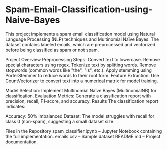 # Spam-Email-Classification-using-Naive-Bayes
This project implements a spam email classification model using Natural Language Processing (NLP) techniques and Multinomial Naïve Bayes. The dataset contains labeled emails, which are preprocessed and vectorized before being classified as spam or not spam.

Project Overview
Preprocessing Steps:
Convert text to lowercase.
Remove special characters using regex.
Tokenize text by splitting words.
Remove stopwords (common words like "the", "is", etc.).
Apply stemming using PorterStemmer to reduce words to their root form.
Feature Extraction:
Use CountVectorizer to convert text into a numerical matrix for model training.

Model Selection:
Implement Multinomial Naïve Bayes (MultinomialNB) for classification.
Evaluation Metrics:
Generate a classification report with precision, recall, F1-score, and accuracy.
Results
The classification report indicates:

Accuracy: 50%
Imbalanced Dataset: The model struggles with recall for class 0 (non-spam), suggesting a small dataset size.

Files in the Repository
spam_classifier.ipynb – Jupyter Notebook containing the full implementation.
emails.csv – Sample dataset
README.md – Project documentation.
